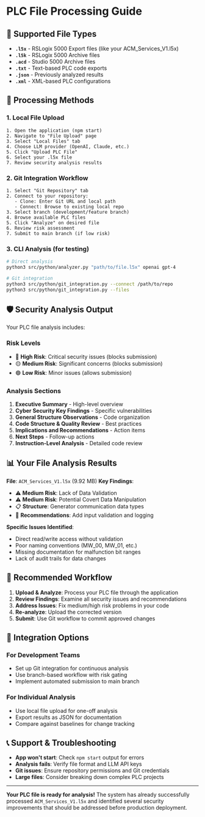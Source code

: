 # PLC File Processing Guide

## 📁 **Supported File Types**
- **`.l5x`** - RSLogix 5000 Export files (like your ACM_Services_V1.l5x)
- **`.l5k`** - RSLogix 5000 Archive files
- **`.acd`** - Studio 5000 Archive files
- **`.txt`** - Text-based PLC code exports
- **`.json`** - Previously analyzed results
- **`.xml`** - XML-based PLC configurations

## 🔄 **Processing Methods**

### **1. Local File Upload**
```
1. Open the application (npm start)
2. Navigate to "File Upload" page
3. Select "Local Files" tab
4. Choose LLM provider (OpenAI, Claude, etc.)
5. Click "Upload PLC File"
6. Select your .l5x file
7. Review security analysis results
```

### **2. Git Integration Workflow**
```
1. Select "Git Repository" tab
2. Connect to your repository:
   - Clone: Enter Git URL and local path
   - Connect: Browse to existing local repo
3. Select branch (development/feature branch)
4. Browse available PLC files
5. Click "Analyze" on desired file
6. Review risk assessment
7. Submit to main branch (if low risk)
```

### **3. CLI Analysis (for testing)**
```bash
# Direct analysis
python3 src/python/analyzer.py "path/to/file.l5x" openai gpt-4

# Git integration
python3 src/python/git_integration.py --connect /path/to/repo
python3 src/python/git_integration.py --files
```

## 🛡️ **Security Analysis Output**

Your PLC file analysis includes:

### **Risk Levels**
- 🔴 **High Risk**: Critical security issues (blocks submission)
- 🟡 **Medium Risk**: Significant concerns (blocks submission)
- 🟢 **Low Risk**: Minor issues (allows submission)

### **Analysis Sections**
1. **Executive Summary** - High-level overview
2. **Cyber Security Key Findings** - Specific vulnerabilities
3. **General Structure Observations** - Code organization
4. **Code Structure & Quality Review** - Best practices
5. **Implications and Recommendations** - Action items
6. **Next Steps** - Follow-up actions
7. **Instruction-Level Analysis** - Detailed code review

## 📊 **Your File Analysis Results**

**File**: `ACM_Services_V1.l5x` (9.92 MB)
**Key Findings**:
- ⚠️ **Medium Risk**: Lack of Data Validation
- ⚠️ **Medium Risk**: Potential Covert Data Manipulation
- 📋 **Structure**: Generator communication data types
- 🔧 **Recommendations**: Add input validation and logging

**Specific Issues Identified**:
- Direct read/write access without validation
- Poor naming conventions (MW_00, MW_01, etc.)
- Missing documentation for malfunction bit ranges
- Lack of audit trails for data changes

## 🎯 **Recommended Workflow**

1. **Upload & Analyze**: Process your PLC file through the application
2. **Review Findings**: Examine all security issues and recommendations
3. **Address Issues**: Fix medium/high risk problems in your code
4. **Re-analyze**: Upload the corrected version
5. **Submit**: Use Git workflow to commit approved changes

## 🔧 **Integration Options**

### **For Development Teams**
- Set up Git integration for continuous analysis
- Use branch-based workflow with risk gating
- Implement automated submission to main branch

### **For Individual Analysis**
- Use local file upload for one-off analysis
- Export results as JSON for documentation
- Compare against baselines for change tracking

## 📞 **Support & Troubleshooting**

- **App won't start**: Check `npm start` output for errors
- **Analysis fails**: Verify file format and LLM API keys
- **Git issues**: Ensure repository permissions and Git credentials
- **Large files**: Consider breaking down complex PLC projects

---

**Your PLC file is ready for analysis!** The system has already successfully processed `ACM_Services_V1.l5x` and identified several security improvements that should be addressed before production deployment.
